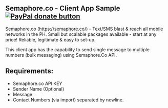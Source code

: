 ##  Semaphore.co - Client App Sample [![PayPal donate button](https://www.paypalobjects.com/en_US/i/btn/btn_donateCC_LG.gif)](https://www.paypal.com/cgi-bin/webscr?cmd=_s-xclick&hosted_button_id=4KHTXCBWYXTNG "Donate to this project using Paypal")

Semaphore.co (https://semaphore.co/) - Text/SMS blast & reach all mobile networks in the PH. Small but scalable packages available - start at any price! Reliable, legitimate & easy to set-up.

This client app has the capability to send single message to multiple numbers (bulk messaging) using Semaphore.Co API.

## Requirements:

- Semaphore.co API KEY
- Sender Name (Optional)
- Message
- Contact Numbers (via import) separated by newline.
